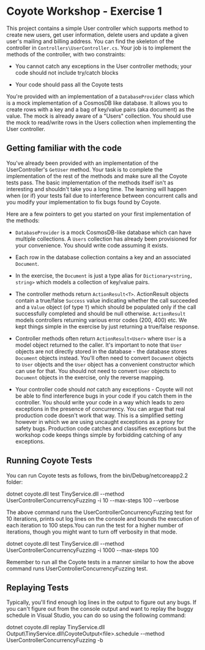 ﻿
# Coyote Workshop - Exercise 1

This project contains a simple User controller which supports method to create new users, get user
information, delete users and update a given user's mailing and billing address. You can find the
skeleton of the controller in `Controllers\UserController.cs`. Your job is to implement the methods
of the controller, with two constraints:

* You cannot catch any exceptions in the User controller methods; your code should not include try/catch blocks

* Your code should pass all the Coyote tests

You're provided with an implementation of a `DatabaseProvider` class which is a mock implementation
of a CosmosDB like database. It allows you to create rows with a key and a bag of key/value pairs
(aka document) as the value. The mock is already aware of a "Users" collection. You should use the
mock to read/write rows in the Users collection when implementing the User controller.

## Getting familiar with the code

You've already been provided with an implementation of the UserController's `GetUser` method. Your
task is to complete the implementation of the rest of the methods and make sure all the Coyote
tests pass. The basic implementation of the methods itself isn't as interesting and shouldn't take
you a long time. The learning will happen when (or if) your tests fail due to interference between
concurrent calls and you modify your implementation to fix bugs found by Coyote.

Here are a few pointers to get you started on your first implementation of the methods:

- `DatabaseProvider` is a mock CosmosDB-like database which can have multiple collections. A
`Users` collection has already been provisioned for your convenience. You should write code
assuming it exists.

- Each row in the database collection contains a key and an associated `Document`.

- In the exercise, the `Document` is just a type alias for `Dictionary<string, string>` which
models a collection of key/value pairs.

- The controller methods return `ActionResult<T>`. ActionResult objects contain a true/false
`Success` value indicating whether the call succeeded and a `Value` object (of type `T`) which
should be populated only if the call successfully completed and should be null otherwise.
`ActionResult` models controllers returning various error codes (200, 400) etc. We kept things
simple in the exercise by just returning a true/false response.

- Controller methods often return `ActionResult<User>` where `User` is a model object returned to
the caller. It's important to note that `User` objects are not directly stored in the database -
the database stores `Document` objects instead. You'll often need to convert `Document` objects to
`User` objects and the `User` object has a convenient constructor which can use for that. You
should not need to convert `User` objects to `Document` objects in the exercise, only the reverse
mapping.

- Your controller code should _not_ catch any exceptions - Coyote will not be able to find
interference bugs in your code if you catch them in the controller. You should write your code in a
way which leads to zero exceptions in the presence of concurrency. You can argue that real
production code doesn't work that way. This is a simplified setting however in which we are using
uncaught exceptions as a proxy for safety bugs. Production code catches and classifies exceptions
but the workshop code keeps things simple by forbidding catching of any exceptions.

## Running Coyote Tests

You can run Coyote tests as follows, from the bin/Debug/netcoreapp2.2 folder:

  dotnet coyote.dll test TinyService.dll --method UserControllerConcurrencyFuzzing -i 10 --max-steps 100 --verbose

The above command runs the UserControllerConcurrencyFuzzing test for 10 iterations, prints out log
lines on the console and bounds the execution of each iteration to 100 steps.You can run the test
for a higher number of iterations, though you might want to turn off verbosity in that mode.

  dotnet coyote.dll test TinyService.dll --method UserControllerConcurrencyFuzzing -i 1000 --max-steps 100

Remember to run all the Coyote tests in a manner similar to how the above command runs UserControllerConcurrencyFuzzing test.

## Replaying Tests

Typically, you'll find enough log lines in the output to figure out any bugs. If you can't figure
out from the console output and want to replay the buggy schedule in Visual Studio, you can do so
using the following command:

  dotnet coyote.dll replay TinyService.dll Output\TinyService.dll\CoyoteOutput\<file>.schedule --method UserControllerConcurrencyFuzzing -b
